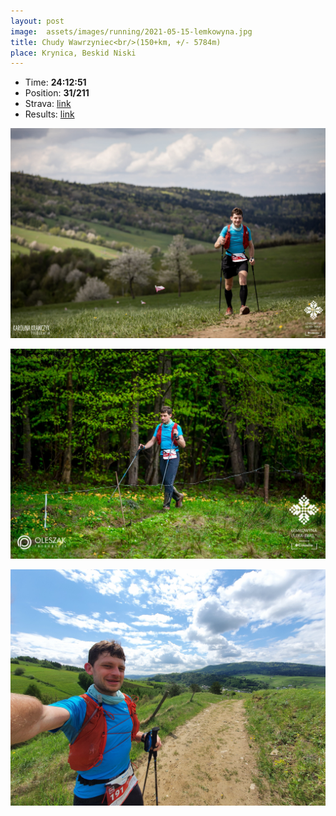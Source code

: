 ```yaml
---
layout: post
image:  assets/images/running/2021-05-15-lemkowyna.jpg
title: Chudy Wawrzyniec<br/>(150+km, +/- 5784m)
place: Krynica, Beskid Niski
---
```


- Time: **24:12:51**
- Position: **31/211**
- Strava: [link](https://www.strava.com/activities/5305576737)
- Results: [link](/assets/images/running/2021-05-15-lemkowyna-results.pdf)

![Me](/assets/images/running/2021-05-15-lemkowyna-me.jpg)

![Me](/assets/images/running/2021-05-15-lemkowyna-me-2.jpg)

![Me](/assets/images/running/2021-05-15-lemkowyna-me-3.jpg)

